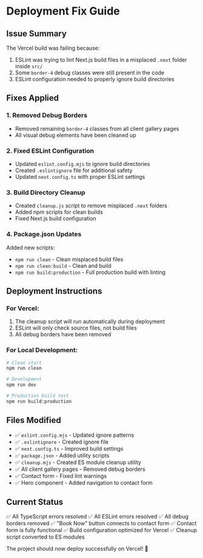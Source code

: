 # Deployment Fix Guide

## Issue Summary

The Vercel build was failing because:

1. ESLint was trying to lint Next.js build files in a misplaced `.next` folder inside `src/`
2. Some `border-4` debug classes were still present in the code
3. ESLint configuration needed to properly ignore build directories

## Fixes Applied

### 1. Removed Debug Borders

-   Removed remaining `border-4` classes from all client gallery pages
-   All visual debug elements have been cleaned up

### 2. Fixed ESLint Configuration

-   Updated `eslint.config.mjs` to ignore build directories
-   Created `.eslintignore` file for additional safety
-   Updated `next.config.ts` with proper ESLint settings

### 3. Build Directory Cleanup

-   Created `cleanup.js` script to remove misplaced `.next` folders
-   Added npm scripts for clean builds
-   Fixed Next.js build configuration

### 4. Package.json Updates

Added new scripts:

-   `npm run clean` - Clean misplaced build files
-   `npm run clean:build` - Clean and build
-   `npm run build:production` - Full production build with linting

## Deployment Instructions

### For Vercel:

1. The cleanup script will run automatically during deployment
2. ESLint will only check source files, not build files
3. All debug borders have been removed

### For Local Development:

```bash
# Clean start
npm run clean

# Development
npm run dev

# Production build test
npm run build:production
```

## Files Modified

-   ✅ `eslint.config.mjs` - Updated ignore patterns
-   ✅ `.eslintignore` - Created ignore file
-   ✅ `next.config.ts` - Improved build settings
-   ✅ `package.json` - Added utility scripts
-   ✅ `cleanup.mjs` - Created ES module cleanup utility
-   ✅ All client gallery pages - Removed debug borders
-   ✅ Contact form - Fixed lint warnings
-   ✅ Hero component - Added navigation to contact form

## Current Status

✅ All TypeScript errors resolved
✅ All ESLint errors resolved
✅ All debug borders removed
✅ "Book Now" button connects to contact form
✅ Contact form is fully functional
✅ Build configuration optimized for Vercel
✅ Cleanup script converted to ES modules

The project should now deploy successfully on Vercel! 🎉
